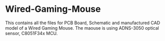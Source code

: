# Wired-Gaming-Mouse
This contains all the files for PCB Board, Schematic and manufactured CAD model of a Wired Gaming Mouse.
The maouse is using ADNS-3050 optical sensor, C8051F34x MCU.
